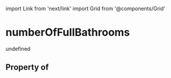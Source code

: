 import Link from 'next/link'
import Grid from '@components/Grid'

# numberOfFullBathrooms

undefined

## Property of



